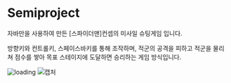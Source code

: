 # Semiproject

자바만을 사용하여 만든 [스파이더맨]컨셉의 미사일 슈팅게임 입니다.

방향키와 컨트롤키, 스페이스바키를 통해 조작하며, 적군의 공격을 피하고 적군을 물리쳐 점수를 쌓아 목표 스테이지에 도달하면 승리하는 게임 방식입니다.


![loading](https://user-images.githubusercontent.com/79977761/170080787-48784e57-2a9b-4d77-9e4d-ed231c39c5b7.png)
![캡처](https://user-images.githubusercontent.com/79977761/170080917-81807a8d-b94f-4ea6-b28b-eafca130dcab.PNG)
